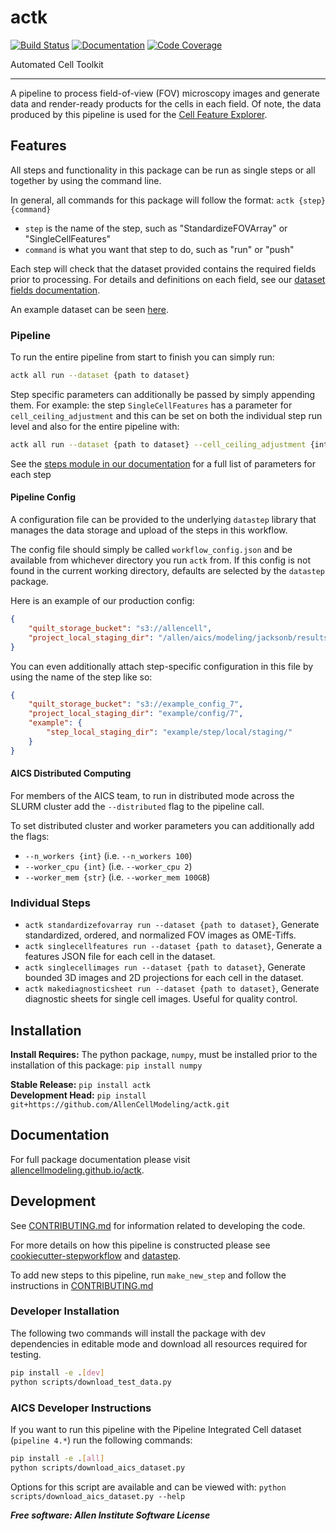 # actk

[![Build Status](https://github.com/AllenCellModeling/actk/workflows/Build%20Master/badge.svg)](https://github.com/AllenCellModeling/actk/actions)
[![Documentation](https://github.com/AllenCellModeling/actk/workflows/Documentation/badge.svg)](https://AllenCellModeling.github.io/actk)
[![Code Coverage](https://codecov.io/gh/AllenCellModeling/actk/branch/master/graph/badge.svg)](https://codecov.io/gh/AllenCellModeling/actk)

Automated Cell Toolkit

---

A pipeline to process field-of-view (FOV) microscopy images and generate data and
render-ready products for the cells in each field. Of note, the data produced by this
pipeline is used for the [Cell Feature Explorer](https://cfe.allencell.org/).

## Features
All steps and functionality in this package can be run as single steps or all together
by using the command line.

In general, all commands for this package will follow the format:
`actk {step} {command}`

* `step` is the name of the step, such as "StandardizeFOVArray" or "SingleCellFeatures"
* `command` is what you want that step to do, such as "run" or "push"

Each step will check that the dataset provided contains the required fields prior to
processing. For details and definitions on each field, see our
[dataset fields documentation](https://AllenCellModeling.github.io/actk/dataset_fields.html).

An example dataset can be seen [here](https://open.quiltdata.com/b/aics-modeling-packages-test-resources/tree/actk/test_data/data/example_dataset.csv).

### Pipeline
To run the entire pipeline from start to finish you can simply run:

```bash
actk all run --dataset {path to dataset}
```

Step specific parameters can additionally be passed by simply appending them.
For example: the step `SingleCellFeatures` has a parameter for
`cell_ceiling_adjustment` and this can be set on both the individual step run level and
also for the entire pipeline with:

```bash
actk all run --dataset {path to dataset} --cell_ceiling_adjustment {integer}
```

See the [steps module in our documentation](https://AllenCellModeling.github.io/actk/actk.steps.html)
for a full list of parameters for each step

#### Pipeline Config

A configuration file can be provided to the underlying `datastep` library that manages
the data storage and upload of the steps in this workflow.

The config file should simply be called `workflow_config.json` and be available from
whichever directory you run `actk` from. If this config is not found in the current
working directory, defaults are selected by the `datastep` package.

Here is an example of our production config:

```json
{
    "quilt_storage_bucket": "s3://allencell",
    "project_local_staging_dir": "/allen/aics/modeling/jacksonb/results/actk",
}
```

You can even additionally attach step-specific configuration in this file by using the
name of the step like so:

```json
{
    "quilt_storage_bucket": "s3://example_config_7",
    "project_local_staging_dir": "example/config/7",
    "example": {
        "step_local_staging_dir": "example/step/local/staging/"
    }
}
```

#### AICS Distributed Computing

For members of the AICS team, to run in distributed mode across the SLURM cluster add
the `--distributed` flag to the pipeline call.

To set distributed cluster and worker parameters you can additionally add the flags:
* `--n_workers {int}` (i.e. `--n_workers 100`)
* `--worker_cpu {int}` (i.e. `--worker_cpu 2`)
* `--worker_mem {str}` (i.e. `--worker_mem 100GB`)

### Individual Steps
* `actk standardizefovarray run --dataset {path to dataset}`, Generate standardized,
ordered, and normalized FOV images as OME-Tiffs.
* `actk singlecellfeatures run --dataset {path to dataset}`, Generate a features JSON
file for each cell in the dataset.
* `actk singlecellimages run --dataset {path to dataset}`, Generate bounded 3D images
and 2D projections for each cell in the dataset.
* `actk makediagnosticsheet run --dataset {path to dataset}`, Generate diagnostic sheets
for single cell images. Useful for quality control.

## Installation
**Install Requires:** The python package, `numpy`, must be installed prior to the
installation of this package: `pip install numpy`

**Stable Release:** `pip install actk`<br>
**Development Head:** `pip install git+https://github.com/AllenCellModeling/actk.git`

## Documentation
For full package documentation please visit
[allencellmodeling.github.io/actk](https://allencellmodeling.github.io/actk/index.html).

## Development
See
[CONTRIBUTING.md](https://github.com/AllenCellModeling/actk/blob/master/CONTRIBUTING.md)
for information related to developing the code.

For more details on how this pipeline is constructed please see
[cookiecutter-stepworkflow](https://github.com/AllenCellModeling/cookiecutter-stepworkflow)
and [datastep](https://github.com/AllenCellModeling/datastep).

To add new steps to this pipeline, run `make_new_step` and follow the instructions in
[CONTRIBUTING.md](https://github.com/AllenCellModeling/actk/blob/master/CONTRIBUTING.md)

### Developer Installation
The following two commands will install the package with dev dependencies in editable
mode and download all resources required for testing.

```bash
pip install -e .[dev]
python scripts/download_test_data.py
```

### AICS Developer Instructions
If you want to run this pipeline with the Pipeline Integrated Cell dataset
(`pipeline 4.*`) run the following commands:

```bash
pip install -e .[all]
python scripts/download_aics_dataset.py
```

Options for this script are available and can be viewed with:
`python scripts/download_aics_dataset.py --help`

***Free software: Allen Institute Software License***
